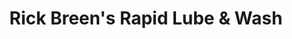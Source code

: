 ---
title: "Rick Breen's Rapid Lube & Wash"
url: /monroe/rick-breens-rapid-lube-und-wash/
shop: Autowerkstatt
---